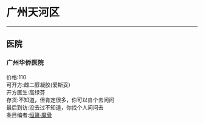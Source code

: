 # 广州天河区
___
## 医院
### 广州华侨医院
价格:110<br>
可开方:雌二醇凝胶(爱斯妥)<br>
开方医生:高绿芬<br>
存货:不知道，但肯定很多，你可以自个去问问<br>
最后到访:没去过不知道，你找个人问问去<br>
条目编者:[恒箫·魔骨](https://makotsu.xyz/about)